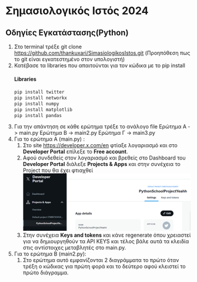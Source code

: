 # Σημασιολογικός Ιστός 2024

## Οδηγίες Εγκατάστασης(Python)
 1. Στο terminal τρέξε git clone https://github.com/thankuxari/SimasiologikosIstos.git (Προηπόθεση πως το git είναι εγκατεστημένο στον υπολογιστή)
 2. Κατέβασε τα libraries που απαιτούνται για τον κώδικα με το pip install
    #### Libraries
        pip install twitter
        pip install networkx
        pip install numpy
        pip install matplotlib
        pip install pandas
 3. Για την απάντηση σε κάθε ερώτημα τρέξε το ανάλογο file
   Ερώτημα Α -> main.py
   Ερώτημα B -> main2.py
   Ερώτημα Γ -> main3.py
 4. Για το ερώτημα Α (main.py) : 
    1. Στο site https://developer.x.com/en φτίαξε λογαριασμό και στο **Developer Portal** επίλεξε το **Free account**.
    2. Αφού συνδεθείς στον λογαριασμό και βρεθείς στο Dashboard του **Developer Portal** διάλεξε **Projects & Apps** και στην συνέχεια το Project που θα έχει φτιαχθεί ![Screenshot](./Screenshots/Screenshot%202024-06-13%20224509.png)
    3. Στην συνέχεια **Keys and tokens** και κάνε regenerate όπου χρειαστεί για να δημιουργηθούν τα API KEYS και τέλος βάλε αυτά τα κλειδία στις αντίστοιχες μεταβλητές στο main.py.
 5. Για το ερώτημα Β (main2.py):
    1. Στο ερώτημα αυτό εμφανίζονται 2 διαγράμματα το πρώτο όταν τρέξη ο κώδικας για πρώτη φορά και το δεύτερο αφού κλειστεί το πρώτο διάγραμμα.